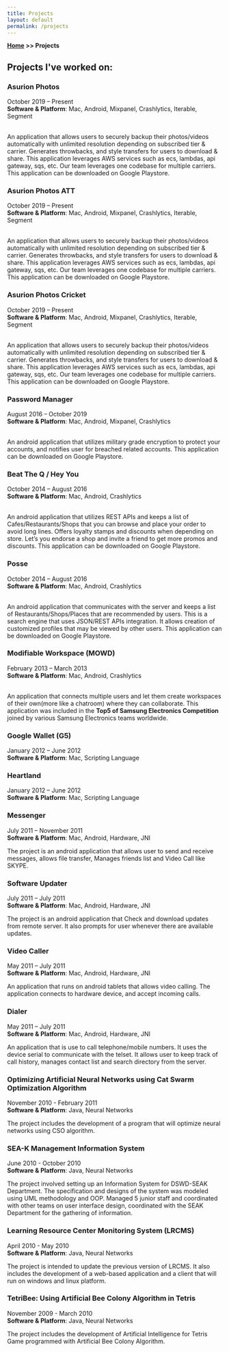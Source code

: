 ```yaml
---
title: Projects
layout: default
permalink: /projects
---
```


**[Home](/) >> Projects**

## Projects I've worked on:

<div class="card">
  <h3>Asurion Photos</h3>
  <p>October 2019 – Present<br>
  <b>Software & Platform</b>: Mac, Android, Mixpanel, Crashlytics, Iterable, Segment</p>
  <p><br>An application that allows users to securely backup their photos/videos automatically with unlimited resolution depending on subscribed tier & carrier. Generates throwbacks, and style transfers for users to download & share. This application leverages AWS services such as ecs, lambdas, api gateway, sqs, etc. Our team leverages one codebase for multiple carriers. This application can be downloaded on Google Playstore.</p>
  <a href="https://play.google.com/store/apps/details?id=com.asurion.android.mediabackup.vault"><span class="card-link-spanner"></span></a>
</div>

<div class="card">
  <h3>Asurion Photos ATT</h3>
  <p>October 2019 – Present<br>
  <b>Software & Platform</b>: Mac, Android, Mixpanel, Crashlytics, Iterable, Segment</p>
  <p><br>An application that allows users to securely backup their photos/videos automatically with unlimited resolution depending on subscribed tier & carrier. Generates throwbacks, and style transfers for users to download & share. This application leverages AWS services such as ecs, lambdas, api gateway, sqs, etc. Our team leverages one codebase for multiple carriers. This application can be downloaded on Google Playstore.</p>
  <a href="https://play.google.com/store/apps/details?id=com.asurion.android.mediabackup.vault.att"><span class="card-link-spanner"></span></a>
</div>

<div class="card">
  <h3>Asurion Photos Cricket</h3>
  <p>October 2019 – Present<br>
  <b>Software & Platform</b>: Mac, Android, Mixpanel, Crashlytics, Iterable, Segment</p>
  <p><br>An application that allows users to securely backup their photos/videos automatically with unlimited resolution depending on subscribed tier & carrier. Generates throwbacks, and style transfers for users to download & share. This application leverages AWS services such as ecs, lambdas, api gateway, sqs, etc. Our team leverages one codebase for multiple carriers. This application can be downloaded on Google Playstore.</p>
  <a href="https://play.google.com/store/apps/details?id=com.asurion.android.mediabackup.vault.cricket"><span class="card-link-spanner"></span></a>
</div>

<div class="card">
  <h3>Password Manager</h3>
  <p>August 2016 – October 2019<br>
  <b>Software & Platform</b>: Mac, Android, Mixpanel, Crashlytics</p>
  <p><br>An android application that utilizes military grade encryption to protect your accounts, and notifies user for breached related accounts. This application can be downloaded on Google Playstore.</p>
</div>

<div class="card">
  <h3>Beat The Q / Hey You</h3>
  <p>October 2014 – August 2016<br>
  <b>Software & Platform</b>: Mac, Android, Crashlytics</p>
  <p><br>An android application that utilizes REST APIs and keeps a list of Cafes/Restaurants/Shops that you can browse and place your order to avoid long lines. Offers loyalty stamps and discounts when depending on store. Let’s you endorse a shop and invite a friend to get more promos and discounts. This application can be downloaded on Google Playstore.</p>
  <a href="https://play.google.com/store/apps/details?id=com.beattheq.android"><span class="card-link-spanner"></span></a>
</div>

<div class="card">
  <h3>Posse</h3>
  <p>October 2014 – August 2016<br>
  <b>Software & Platform</b>: Mac, Android, Crashlytics</p>
  <p><br>An android application that communicates with the server and keeps a list of Restaurants/Shops/Places that are recommended by users. This is a search engine that uses JSON/REST APIs integration. It allows creation of customized profiles that may be viewed by other users. This application can be downloaded on Google Playstore.</p>
</div>

<div class="card">
  <h3>Modifiable Workspace (MOWD)</h3>
  <p>February 2013 – March 2013<br>
  <b>Software & Platform</b>: Mac, Android, Crashlytics</p>
  <p><br>An application that connects multiple users and let them create workspaces of their own(more like a chatroom) where they can collaborate. This application was included in the <b>Top5 of Samsung Electronics Competition</b> joined by various Samsung Electronics teams worldwide.</p>
</div>

<div class="card">
  <h3>Google Wallet (G5)</h3>
  <p> January 2012 – June 2012<br>
  <b>Software & Platform</b>: Mac, Scripting Language</p>
</div>

<div class="card">
  <h3>Heartland</h3>
  <p> January 2012 – June 2012<br>
  <b>Software & Platform</b>: Mac, Scripting Language</p>
</div>

<div class="card">
  <h3>Messenger</h3>
  <p>July 2011 – November 2011<br>
  <b>Software & Platform</b>: Mac, Android, Hardware, JNI</p>
  <p>The project is an android application that allows user to send and receive messages, allows file transfer, Manages friends list and Video Call like SKYPE.</p>
</div>

<div class="card">
  <h3>Software Updater</h3>
  <p> July 2011 – July 2011<br>
  <b>Software & Platform</b>: Mac, Android, Hardware, JNI</p>
  <p>The project is an android application that Check and download updates from remote server. It also prompts for user whenever there are available updates.</p>
</div>

<div class="card">
  <h3>Video Caller</h3>
  <p>May 2011 – July 2011<br>
  <b>Software & Platform</b>: Mac, Android, Hardware, JNI</p>
  <p>An application that runs on android tablets that allows video calling. The application connects to hardware device, and accept incoming calls.</p>
</div>

<div class="card">
  <h3>Dialer</h3>
  <p>May 2011 – July 2011<br>
  <b>Software & Platform</b>: Mac, Android, Hardware, JNI</p>
  <p> An application that is use to call telephone/mobile numbers. It uses the device serial to communicate with the telset. It allows user to keep track of call history, manages contact list and search directory from the server.</p>
</div>

<div class="card">
  <h3>Optimizing Artificial Neural Networks using Cat Swarm Optimization Algorithm</h3>
  <p>November 2010 - February 2011<br>
  <b>Software & Platform</b>: Java, Neural Networks</p>
  <p>The project includes the development of a program that will optimize neural networks using CSO algorithm. </p>
</div>

<div class="card">
  <h3> SEA-K Management Information System</h3>
  <p>June 2010 - October 2010<br>
  <b>Software & Platform</b>: Java, Neural Networks</p>
  <p>The project involved setting up an Information System for DSWD-SEAK Department. The specification and designs of the system was modeled using UML methodology and OOP. Managed 5 junior staff and coordinated with other teams on user interface design, coordinated with the SEAK Department for the gathering of information.</p>
</div>

<div class="card">
  <h3>Learning Resource Center Monitoring System (LRCMS)</h3>
  <p>April 2010 - May 2010<br>
  <b>Software & Platform</b>: Java, Neural Networks</p>
  <p>The project is intended to update the previous version of LRCMS. It also includes the development of a web-based application and a client that will run on windows and linux platform.</p>
</div>

<div class="card">
  <h3>TetriBee: Using Artificial Bee Colony Algorithm in Tetris </h3>
  <p>November 2009 - March 2010<br>
  <b>Software & Platform</b>: Java, Neural Networks</p>
  <p>The project includes the development of Artificial Intelligence for Tetris Game programmed with Artificial Bee Colony Algorithm.</p>
</div>